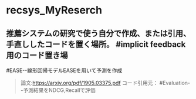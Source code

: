 # recsys_MyReserch
推薦システムの研究で使う自分で作成、または引用、手直ししたコードを置く場所。
#implicit feedback用のコード置き場
---
#EASE--線形回帰モデルEASEを用いて予測を作成
>論文:https://arxiv.org/pdf/1905.03375.pdf
>コード引用元：
#Evaluation--予測結果をNDCG,Recallで評価
